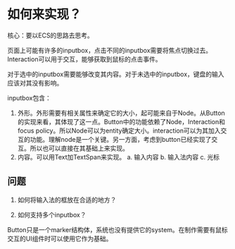 # 如何来实现？

核心：要以ECS的思路去思考。

页面上可能有许多的inputbox，点击不同的inputbox需要将焦点切换过去。Interaction可以用于交互，能够获取到鼠标的点击事件。

对于选中的inputbox需要能够改变其内容。对于未选中的inputbox，键盘的输入应该对其没有影响。

inputbox包含：
1. 外形。外形需要有相关属性来确定它的大小，起可能来自于Node。从Button的实现来看，其体现了这一点。Button中的功能依赖了Node，Interaction和focus policy。所以Node可以为entity确定大小。interaction可以为其加入交互的功能。理解node是一个关键。另一方面，考虑到button已经实现了交互。所以也可以直接在其基础上来实现。
2. 内容。可以用Text加TextSpan来实现。
    a. 输入内容
    b. 输入法内容
    c. 光标

## 问题

1. 如何将输入法的框放在合适的地方？

2. 如何支持多个inputbox？

Button只是一个marker结构体，系统也没有提供它的system。在制作需要有鼠标交互的UI组件时可以使用它作为基础。

